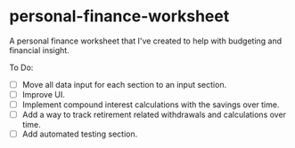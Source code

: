 # personal-finance-worksheet

A personal finance worksheet that I've created to help with budgeting and financial insight.

To Do:
- [ ] Move all data input for each section to an input section.
- [ ] Improve UI.
- [ ] Implement compound interest calculations with the savings over time.
- [ ] Add a way to track retirement related withdrawals and calculations over time.
- [ ] Add automated testing section.